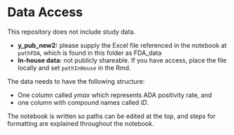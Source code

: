 # Data Access

This repository does not include study data.
- **y_pub_new2:** please supply the Excel file referenced in the notebook at `pathFDA`, which is found in this folder as FDA_data
- **In-house data:** not publicly shareable. If you have access, place the file locally and set `pathInHouse` in the Rmd. 

The data needs to have the following structure: 
- One column called _ymax_ which represents ADA positivity rate, and
- one column with compound names called _ID_.
  
The notebook is written so paths can be edited at the top, and steps for formatting are explained throughout the notebook. 
